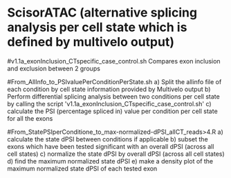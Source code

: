 # ScisorATAC (alternative splicing analysis per cell state which is defined by multivelo output)


#v1.1a_exonInclusion_CTspecific_case_control.sh
Compares exon inclusion and exclusion between 2 groups

#From_AllInfo_to_PSIvaluePerConditionPerState.sh
a) Split the allinfo file of each condition by cell state information provided by Multivelo output
b) Perform differential splicing analysis between two conditions per cell state by calling the script 'v1.1a_exonInclusion_CTspecific_case_control.sh'
c) calculate the PSI (percentage spliced in) value per condition per cell state for all the exons

#From_StatePSIperConditione_to_max-normalized-dPSI_allCT_reads>4.R
a) calculate the state dPSI between conditions  if applicable
b) subset the exons which have been tested significant with an overall dPSI (across all cell states)
c) normalize the state dPSI  by overall dPSI (across all cell states)
d) find the maximum normalized state dPSI 
e) make a density plot of the maximum normalized state dPSI of each tested exon


